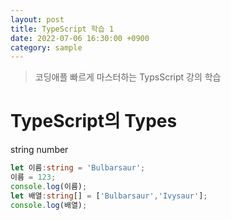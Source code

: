 ```yaml
---
layout: post
title: TypeScript 학습 1
date: 2022-07-06 16:30:00 +0900
category: sample
---
```

> 코딩애플 빠르게 마스터하는 TypsScript 강의 학습
# TypeScript의 Types
string
number



```TypeScript
let 이름:string = 'Bulbarsaur';
이름 = 123;
console.log(이름);
let 배열:string[] = ['Bulbarsaur','Ivysaur'];
console.log(배열);
```